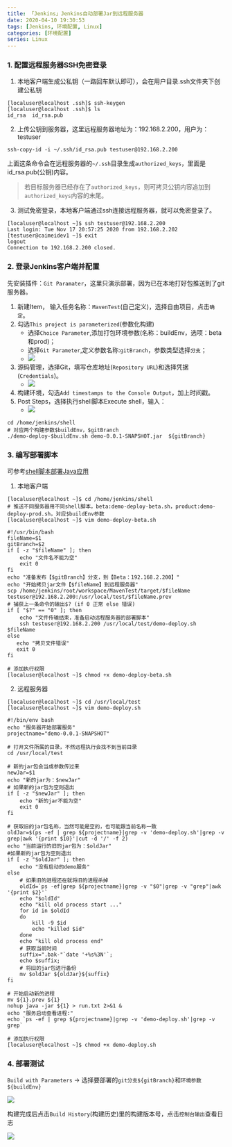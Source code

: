 ```yaml
---
title: 「Jenkins」Jenkins自动部署Jar到远程服务器
date: 2020-04-10 19:30:53
tags: [Jenkins, 环境配置, Linux]
categories: [环境配置]
series: Linux
---
```


### 1. 配置远程服务器SSH免密登录
1. 本地客户端生成公私钥（一路回车默认即可），会在用户目录.ssh文件夹下创建公私钥<!-- more -->

``` shell
[localuser@localhost .ssh]$ ssh-keygen
[localuser@localhost .ssh]$ ls
id_rsa  id_rsa.pub
```

2. 上传公钥到服务器，这里远程服务器地址为：192.168.2.200，用户为：testuser

``` shell
ssh-copy-id -i ~/.ssh/id_rsa.pub testuser@192.168.2.200
```

上面这条命令会在远程服务器的`~/.ssh`目录生成`authorized_keys`，里面是id_rsa.pub(公钥)内容。
> 若目标服务器已经存在了`authorized_keys`，则可拷贝公钥内容追加到`authorized_keys`内容的末尾。

3. 测试免密登录，本地客户端通过ssh连接远程服务器，就可以免密登录了。

``` shell
[localuser@localhost ~]$ ssh testuser@192.168.2.200
Last login: Tue Nov 17 20:57:25 2020 from 192.168.2.202
[testuser@caimeidev1 ~]$ exit
logout
Connection to 192.168.2.200 closed.
```


### 2. 登录Jenkins客户端并配置
先安装插件：`Git Paramater`，这里只演示部署，因为已在本地打好包推送到了git服务器。
1. 新建Item， 输入任务名称：`MavenTest`(自己定义)，选择自由项目，点击`确定`。
2. 勾选`This project is parameterized`(参数化构建)
    + 选择`Choice Parameter`,添加打包环境参数(名称：buildEnv，选项：beta和prod)；
    + 选择`Git Parameter`,定义参数名称:`gitBranch`，参数类型选择`分支`；
    + ![](up-60e4e7fe99f99698de5e5488e94b969eccb.webp)
3. 源码管理，选择Git，填写仓库地址(`Repository URL`)和选择凭据(`Credentials`)。
    + ![](up-499a162af32384b469b4b80cc0632f54f73.webp)
4. 构建环境，勾选`Add timestamps to the Console Output`，加上时间戳。
5. Post Steps，选择执行shell脚本Execute shell，输入：
    + ![](up-3551b07c426b8380a725353feb341453c0b.webp)

``` shell
cd /home/jenkins/shell
# 对应两个构建参数$buildEnv，$gitBranch
./demo-deploy-$buildEnv.sh demo-0.0.1-SNAPSHOT.jar  ${gitBranch}
```


### 3. 编写部署脚本
可参考[shell脚本部署Java应用](https://my.oschina.net/chaoo/blog/4721418)
1.  本地客户端

``` shell
[localuser@localhost ~]$ cd /home/jenkins/shell
# 推送不同服务器用不同shell脚本，beta:demo-deploy-beta.sh，product:demo-deploy-prod.sh，对应$buildEnv参数
[localuser@localhost ~]$ vim demo-deploy-beta.sh
```

``` shell
#!/usr/bin/bash
fileName=$1
gitBranch=$2
if [ -z "$fileName" ]; then
    echo "文件名不能为空"
    exit 0
fi
echo "准备发布【$gitBranch】分支，到【Beta：192.168.2.200】"
echo "开始拷贝jar文件【$fileName】到远程服务器"
scp /home/jenkins/root/workspace/MavenTest/target/$fileName testuser@192.168.2.200:/usr/local/test/$fileName.prev
# 捕获上一条命令的输出$? (if 0 正常 else 错误)
if [ "$?" == "0" ]; then
    echo "文件传输结束，准备启动远程服务器的部署脚本"
    ssh testuser@192.168.2.200 /usr/local/test/demo-deploy.sh  $fileName
else
   echo "拷贝文件错误"
   exit 0
fi
```

``` shell
# 添加执行权限
[localuser@localhost ~]$ chmod +x demo-deploy-beta.sh
```


2. 远程服务器
``` shell
[localuser@localhost ~]$ cd /usr/local/test
[localuser@localhost ~]$ vim demo-deploy.sh
```

``` shell
#!/bin/env bash
echo "服务器开始部署服务"
projectname="demo-0.0.1-SNAPSHOT"

# 打开文件所属的目录，不然远程执行会找不到当前目录
cd /usr/local/test

# 新的jar包会当成参数传过来
newJar=$1
echo "新的jar为：$newJar" 
# 如果新的jar包为空则退出
if [ -z "$newJar" ]; then
    echo "新的jar不能为空"
    exit 0
fi

# 获取旧的jar包名称，当然可能是空的，也可能跟当前名称一致
oldJar=$(ps -ef | grep ${projectname}|grep -v 'demo-deploy.sh'|grep -v grep|awk '{print $10}'|cut -d '/' -f 2)
echo "当前运行的旧的jar包为：$oldJar" 
#如果新的jar包为空则退出
if [ -z "$oldJar" ]; then
    echo "没有启动的demo服务"
else
    # 如果旧的进程还在就将旧的进程杀掉
    oldId=`ps -ef|grep ${projectname}|grep -v "$0"|grep -v "grep"|awk '{print $2}'`
    echo "$oldId"
    echo "kill old process start ..."
    for id in $oldId
    do
        kill -9 $id
        echo "killed $id"
    done
    echo "kill old process end"
    # 获取当前时间
    suffix=".bak-"`date '+%s%3N'`;
    echo $suffix;
    # 将旧的jar包进行备份
    mv $oldJar ${oldJar}${suffix}
fi

# 开始启动新的进程
mv ${1}.prev ${1}
nohup java -jar ${1} > run.txt 2>&1 &
echo "服务启动查看进程:"
echo `ps -ef | grep ${projectname}|grep -v 'demo-deploy.sh'|grep -v grep`
```

``` shell
# 添加执行权限
[localuser@localhost ~]$ chmod +x demo-deploy.sh
```


### 4. 部署测试
`Build with Parameters` -> 选择要部署的`git分支${gitBranch}`和`环境参数${buildEnv}`

![](up-66c8b64a303730fb9c192fd57f769efdd5d.webp)

构建完成后点击`Build History`(构建历史)里的构建版本号，点击`控制台输出`查看日志

![](up-3b4db51b047564d03e104526cc387f2a883.webp)
